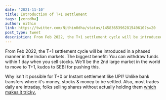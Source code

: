```yaml
---
date: '2021-11-10'
title: Introduction of T+1 settlement
tags: [zerodha]
author: nithin
link: https://twitter.com/Nithin0dha/status/1458365396281540610?s=20
post_type: tweet
description: From Feb 2022, the T+1 settlement cycle will be introduced in a phased manner in the Indian markets...
---
```


From Feb 2022, the T+1 settlement cycle will be introduced in a phased manner in the Indian markets. The biggest benefit: You can withdraw funds within 1 day when you sell stocks. We'll be the 2nd large market in the world to move to T+1, kudos to SEBI for pushing this.

Why isn't it possible for T+0 or Instant settlement like UPI? Unlike bank transfers where it's money, stocks & money to be settled. Also, most trades daily are intraday, folks selling shares without actually holding them [which makes it tricky.](https://tradingqna.com/t/introduction-of-t-1-rolling-settlement-on-an-optional-basis/118205/20) 
